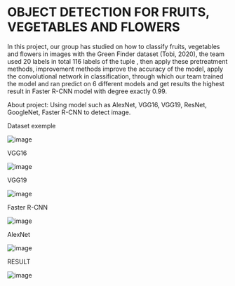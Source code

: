 # OBJECT DETECTION FOR FRUITS, VEGETABLES AND FLOWERS
In this project, our group has studied on how to classify fruits, vegetables and flowers in images with the Green Finder dataset (Tobi, 2020), the team used 20 labels in total
116 labels of the tuple , then apply these pretreatment methods, improvement methods improve the accuracy of the model, apply the convolutional network in classification, through which
our team trained the model and ran predict on 6 different models and get results the highest result in Faster R-CNN model with degree exactly 0.99.

About project: Using model such as AlexNet, VGG16, VGG19, ResNet, GoogleNet, Faster R-CNN to detect image. 

Dataset exemple

![image](https://github.com/ThuyTien622001/Detection_DL/assets/133883046/2fc6add6-30a5-4326-a03b-9261d55047a4)


VGG16

![image](https://github.com/ThuyTien622001/Detection_DL/assets/133883046/96f23ae1-644c-46b8-b31e-dd2b2f4f4f1a)


VGG19

![image](https://github.com/ThuyTien622001/Detection_DL/assets/133883046/f087d9f1-533a-4b85-ac73-ab540580779b)


Faster R-CNN

![image](https://github.com/ThuyTien622001/Detection_DL/assets/133883046/34cda61e-15b6-4316-9d2a-2efae8ebc430)


AlexNet

![image](https://github.com/ThuyTien622001/Detection_DL/assets/133883046/33d9d070-703c-4210-be98-094fd4ffe8cf)


RESULT

![image](https://github.com/ThuyTien622001/Detection_DL/assets/133883046/24e3a0df-4e8c-4edd-8c8d-56287d521a3c)
